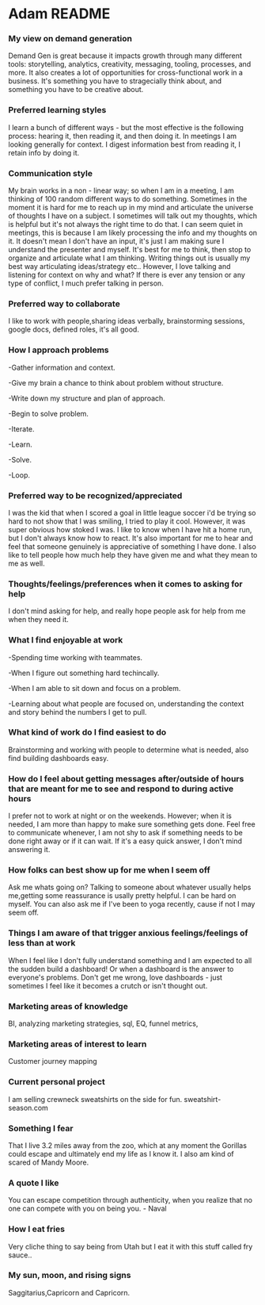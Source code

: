 # Adam README

### My view on demand generation

Demand Gen is great because it impacts growth through many different tools: storytelling, analytics, creativity, messaging, tooling, processes, and more. It also creates a lot of opportunities for cross-functional work in a business. It's something you have to stragecially think about, and something you have to be creative about.

### Preferred learning styles

I learn a bunch of different ways - but the most effective is the following process: hearing it, then reading it, and then doing it. In meetings I am looking generally for context. I digest information best from reading it, I retain info by doing it.

### Communication style

My brain works in a non - linear way; so when I am in a meeting, I am thinking of 100 random different ways to do something. Sometimes in the moment it is hard for me to reach up in my mind and articulate the universe of thoughts I have on a subject. I sometimes will talk out my thoughts, which is helpful but it's not always the right time to do that. I can seem quiet in meetings, this is because I am likely processing the info and my thoughts on it. It doesn't mean I don't have an input, it's just I am making sure I understand the presenter and myself. It's best for me to think, then stop to organize and articulate what I am thinking. Writing things out is usually my best way articulating ideas/strategy etc.. However, I love talking and listening for context on why and what?
If there is ever any tension or any type of conflict, I much prefer talking in person.

### Preferred way to collaborate

I like to work with people,sharing ideas verbally, brainstorming sessions, google docs, defined roles, it's all good.

### How I approach problems

-Gather information and context.

-Give my brain a chance to think about problem without structure.

-Write down my structure and plan of approach.

-Begin to solve problem.

-Iterate.

-Learn.

-Solve.

-Loop.

### Preferred way to be recognized/appreciated

I was the kid that when I scored a goal in little league soccer i'd be trying so hard to not show that I was smiling, I tried to play it cool. However, it was super obvious how stoked I was. I like to know when I have hit a home run, but I don't always know how to react. It's also important for me to hear and feel that someone genuinely is appreciative of something I have done. I also like to tell people how much help they have given me and what they mean to me as well.

### Thoughts/feelings/preferences when it comes to asking for help

I don't mind asking for help, and really hope people ask for help from me when they need it.

### What I find enjoyable at work

-Spending time working with teammates.

-When I figure out something hard techincally.

-When I am able to sit down and focus on a problem.

-Learning about what people are focused on, understanding the context and story behind the numbers I get to pull.

### What kind of work do I find easiest to do

Brainstorming and working with people to determine what is needed, also find building dashboards easy.

### How do I feel about getting messages after/outside of hours that are meant for me to see and respond to during active hours

I prefer not to work at night or on the weekends. However; when it is needed, I am more than happy to make sure something gets done. Feel free to communicate whenever, I am not shy to ask if something needs to be done right away or if it can wait. If it's a easy quick answer, I don't mind answering it.

### How folks can best show up for me when I seem off

Ask me whats going on? Talking to someone about whatever usually helps me,getting some reassurance is usally pretty helpful. I can be hard on myself. You can also ask me if I've been to yoga recently, cause if not I may seem off.

### Things I am aware of that trigger anxious feelings/feelings of less than at work

When I feel like I don't fully understand something and I am expected to all the sudden build a dashboard! Or when a dashboard is the answer to everyone's problems. Don't get me wrong, love dashboards - just sometimes I feel like it becomes a crutch or isn't thought out.

### Marketing areas of knowledge

BI, analyzing marketing strategies, sql, EQ, funnel metrics,

### Marketing areas of interest to learn

Customer journey mapping

### Current personal project

I am selling crewneck sweatshirts on the side for fun. sweatshirt-season.com

### Something I fear

That I live 3.2 miles away from the zoo, which at any moment the Gorillas could escape and ultimately end my life as I know it. I also am kind of scared of Mandy Moore.

### A quote I like

You can escape competition through authenticity, when you realize that no one can compete with you on being you. - Naval

### How I eat fries

Very cliche thing to say being from Utah but I eat it with this stuff called fry sauce..

### My sun, moon, and rising signs

Saggitarius,Capricorn and Capricorn.
